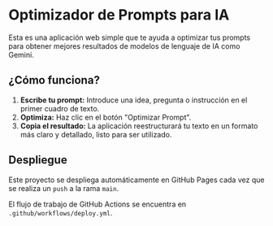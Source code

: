 # Optimizador de Prompts para IA

Esta es una aplicación web simple que te ayuda a optimizar tus prompts para obtener mejores resultados de modelos de lenguaje de IA como Gemini.

## ¿Cómo funciona?

1.  **Escribe tu prompt:** Introduce una idea, pregunta o instrucción en el primer cuadro de texto.
2.  **Optimiza:** Haz clic en el botón "Optimizar Prompt".
3.  **Copia el resultado:** La aplicación reestructurará tu texto en un formato más claro y detallado, listo para ser utilizado.

## Despliegue

Este proyecto se despliega automáticamente en GitHub Pages cada vez que se realiza un `push` a la rama `main`.

El flujo de trabajo de GitHub Actions se encuentra en `.github/workflows/deploy.yml`.
